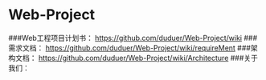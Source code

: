# Web-Project
###Web工程项目计划书：
https://github.com/duduer/Web-Project/wiki
###需求文档：
https://github.com/duduer/Web-Project/wiki/requireMent
###架构文档：
https://github.com/duduer/Web-Project/wiki/Architecture
###关于我们：
